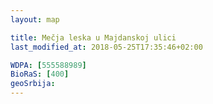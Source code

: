 ```yaml
---
layout: map

title: Mečja leska u Majdanskoj ulici
last_modified_at: 2018-05-25T17:35:46+02:00

WDPA: [555588989]
BioRaS: [400]
geoSrbija:
---
```

